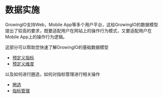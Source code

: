 # 数据实施

GrowingIO支持Web，Mobile App等多个用户平台，这给GrowingIO的数据模型提出了较高的要求，既要适配用户在网站上的操作行为模式，又要适配用户在Mobile App上的操作行为逻辑。

这部分可以帮助您快速了解GrowingIO的基础数据模型

* [预定义指标](data_model/predefined_metrics.md)
* [预定义维度](data_model/predefined_dimension.md)

以及如何进行圈选，如何对指标管理进行相关操作

* [圈选](quan-xuan/)
* [指标管理](quan-xuan-zhi-biao-guan-li.md)

